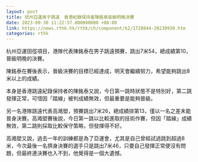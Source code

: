 ```yaml
---
layout: post
title: 杭州亞運男子跳遠　香港紀錄保持者陳銘泰晉級明晚決賽
date: 2023-09-30 11:22:57.000000000 +08:00
link: https://news.rthk.hk/rthk/ch/component/k2/1720844-20230930.htm
categories: rthk
---
```


杭州亞運田徑項目，港隊代表陳銘泰在男子跳遠預賽，跳出7米54，總成績第10，晉級明晚的決賽。

陳銘泰在賽後表示，晉級決賽的目標已經達成，明天會繼續努力，希望能夠跳出8米以上的成績。

本身是香港跳遠紀錄保持者的陳銘泰又說，今日第一跳時狀態不是特別好，第二跳發揮正常，可惜因「踏線」被判成績無效，但最重要是能夠晉級。

另一名港隊跳遠代表高澔塱，預賽跳出7米26，總成績排第13，僅以一名之差未能晉身決賽。高澔塱賽後說，今日第一跳以比較進取的技術作賽，但因「踏線」成績無效，第二跳則採取比較保守策略，但發揮得不好。

高澔塱又說，過去一年的訓練都是為了亞運會，尤其是自己曾經試過跳到超過8米，今次最後一名擠身決賽的選手只是跳出7米46，只要自己發揮正常便沒有問題，但最終連決賽也入不到，他覺得是一個大遺憾。
